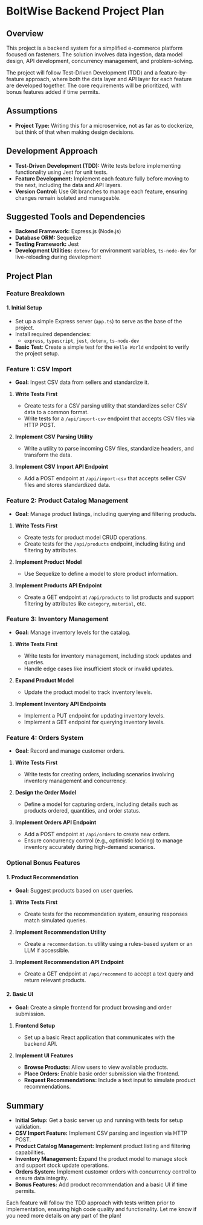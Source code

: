 # BoltWise Backend Project Plan

## Overview
This project is a backend system for a simplified e-commerce platform focused on fasteners. The solution involves data ingestion, data model design, API development, concurrency management, and problem-solving.

The project will follow Test-Driven Development (TDD) and a feature-by-feature approach, where both the data layer and API layer for each feature are developed together. The core requirements will be prioritized, with bonus features added if time permits.

## Assumptions
- **Project Type:** Writing this for a microservice, not as far as to dockerize, but think of that when making design decisions.
## Development Approach
- **Test-Driven Development (TDD):** Write tests before implementing functionality using Jest for unit tests.
- **Feature Development:** Implement each feature fully before moving to the next, including the data and API layers.
- **Version Control:** Use Git branches to manage each feature, ensuring changes remain isolated and manageable.

## Suggested Tools and Dependencies
- **Backend Framework:** Express.js (Node.js)
- **Database ORM:** Sequelize
- **Testing Framework:** Jest
- **Development Utilities:** `dotenv` for environment variables, `ts-node-dev` for live-reloading during development

## Project Plan
### Feature Breakdown
#### 1. Initial Setup
- Set up a simple Express server (`app.ts`) to serve as the base of the project.
- Install required dependencies:
    - `express`, `typescript`, `jest`, `dotenv`, `ts-node-dev`
- **Basic Test**: Create a simple test for the `Hello World` endpoint to verify the project setup.

### Feature 1: CSV Import
- **Goal:** Ingest CSV data from sellers and standardize it.

1. **Write Tests First**
    - Create tests for a CSV parsing utility that standardizes seller CSV data to a common format.
    - Write tests for a `/api/import-csv` endpoint that accepts CSV files via HTTP POST.

2. **Implement CSV Parsing Utility**
    - Write a utility to parse incoming CSV files, standardize headers, and transform the data.

3. **Implement CSV Import API Endpoint**
    - Add a POST endpoint at `/api/import-csv` that accepts seller CSV files and stores standardized data.

### Feature 2: Product Catalog Management
- **Goal:** Manage product listings, including querying and filtering products.

1. **Write Tests First**
    - Create tests for product model CRUD operations.
    - Create tests for the `/api/products` endpoint, including listing and filtering by attributes.

2. **Implement Product Model**
    - Use Sequelize to define a model to store product information.

3. **Implement Products API Endpoint**
    - Create a GET endpoint at `/api/products` to list products and support filtering by attributes like `category`, `material`, etc.

### Feature 3: Inventory Management
- **Goal:** Manage inventory levels for the catalog.

1. **Write Tests First**
    - Write tests for inventory management, including stock updates and queries.
    - Handle edge cases like insufficient stock or invalid updates.

2. **Expand Product Model**
    - Update the product model to track inventory levels.

3. **Implement Inventory API Endpoints**
    - Implement a PUT endpoint for updating inventory levels.
    - Implement a GET endpoint for querying inventory levels.

### Feature 4: Orders System
- **Goal:** Record and manage customer orders.

1. **Write Tests First**
    - Write tests for creating orders, including scenarios involving inventory management and concurrency.

2. **Design the Order Model**
    - Define a model for capturing orders, including details such as products ordered, quantities, and order status.

3. **Implement Orders API Endpoint**
    - Add a POST endpoint at `/api/orders` to create new orders.
    - Ensure concurrency control (e.g., optimistic locking) to manage inventory accurately during high-demand scenarios.

### Optional Bonus Features
#### 1. Product Recommendation
- **Goal:** Suggest products based on user queries.

1. **Write Tests First**
    - Create tests for the recommendation system, ensuring responses match simulated queries.

2. **Implement Recommendation Utility**
    - Create a `recommendation.ts` utility using a rules-based system or an LLM if accessible.

3. **Implement Recommendation API Endpoint**
    - Create a GET endpoint at `/api/recommend` to accept a text query and return relevant products.

#### 2. Basic UI
- **Goal:** Create a simple frontend for product browsing and order submission.

1. **Frontend Setup**
    - Set up a basic React application that communicates with the backend API.

2. **Implement UI Features**
    - **Browse Products:** Allow users to view available products.
    - **Place Orders:** Enable basic order submission via the frontend.
    - **Request Recommendations:** Include a text input to simulate product recommendations.

## Summary
- **Initial Setup:** Get a basic server up and running with tests for setup validation.
- **CSV Import Feature:** Implement CSV parsing and ingestion via HTTP POST.
- **Product Catalog Management:** Implement product listing and filtering capabilities.
- **Inventory Management:** Expand the product model to manage stock and support stock update operations.
- **Orders System:** Implement customer orders with concurrency control to ensure data integrity.
- **Bonus Features:** Add product recommendation and a basic UI if time permits.

Each feature will follow the TDD approach with tests written prior to implementation, ensuring high code quality and functionality. Let me know if you need more details on any part of the plan!

